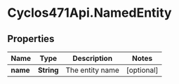 # Cyclos471Api.NamedEntity

## Properties
Name | Type | Description | Notes
------------ | ------------- | ------------- | -------------
**name** | **String** | The entity name | [optional] 



